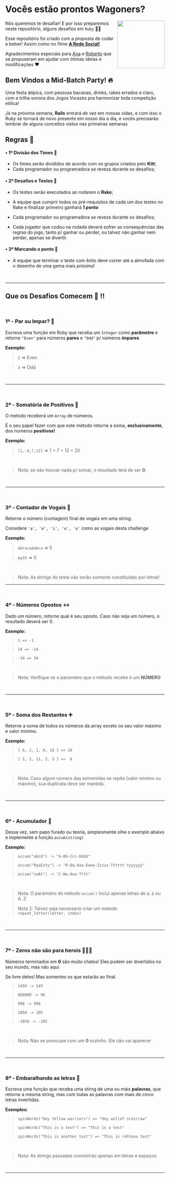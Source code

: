 
# Vocês estão prontos Wagoners?

<img align="right" srcset="https://i.imgsafe.org/2c/2c024270b3.gif, https://i.imgsafe.org/2c/2c024270b3.gif 1.5x, https://i.imgsafe.org/2c/2c024270b3.gif 2x" src="https://i.imgsafe.org/2c/2c024270b3.gif" width="150px;" />

Nós queremos te desafiar! E por isso preparemos neste repositório, alguns desafios em `Ruby` 👩‍💻

Esse repositório foi criado com a proposta de codar e beber! Assim como no filme **[A Rede Social!](https://awesome.re)**

Agradecimentos especiais para [Ana]() e [Roberto]() que se propuseram em ajudar com ótimas ideias e modificações ❤️



## Bem Vindos a Mid-Batch Party! 🔥

Uma festa átipica, com pessoas bacanas, drinks, rakes errados e claro, com a trilha sonora dos Jogos Vorazes pra harmonizar toda competição etilíca!

Já na próxima semana, **Rails** entrará de vez em nossas vidas, e com isso o Ruby se tornará de novo presente em nosso dia a dia, e vocês precisarão lembrar de alguns conceitos vistos nas primeiras semanas 

## Regras 📌


#### • 1º Divisão dos Times 👥
- Os times serão divididos de acordo com os grupos criados pelo **Kitt**;
- Cada programador ou programadora se reveza durante os desafios;

#### • 2º Desafios e Testes 💾
- Os testes serão executados ao rodarem o **Rake**;

- A equipe que cumprir todos os pré-requisitos de cada um dos testes no Rake e finalizar primeiro ganhará **1 ponto**

- Cada programador ou programadora se reveza durante os desafios;

- Cada jogador que codou na rodada deverá sofrer as consequências das regras do jogo, tanto p/ ganhar ou perder, ou talvez não ganhar nem perder, apenas se divertir.

#### • 3º Marcando o ponto 🎉

- A equipe que terminar o teste com êxito deve correr até a almofada com o desenho de uma gema mais próxima!

<br>

---

## Que os Desafios Comecem 🤖 !!

<br/>

### 1º - Par ou Impar? 🙌

Escreva uma função em Ruby que receba um `Integer` como **parâmetro** e retorne `"Even"` para números **pares** e `"Odd"` p/ números **ímpares**

**Exemplo:**

>  `2` => Even

>  `3` => Odd

<br/>

----
<br/>

### 2º - Somatória de Positivos 🙌

O metodo receberá um `Array` de números.

É o seu papel fazer com que este método retorne a soma, **exclusivamente**, dos números **positivos!**


**Exemplo:**

>  `[1,-4,7,12]` => 1 + 7 + 12 = 20

<br/>

> Nota: se não houver nada p/ somar, o resultado terá de ser **0**.

<br/>

----

<br/>

### 3º - Contador de Vogais 🙌

Retorne o número (contagem) final de vogais em uma string.

Considere `'a', 'e', 'i', 'o', 'u'` como as vogais desta challenge


**Exemplo:**

>  `abracadabra` => 5 

> `myth` => 0

<br/>

> Nota: As strings do teste vão serão somente constituidas por letras!
----

<br/>

### 4º - Números Opostos ↔️

Dado um número, retorne qual é seu oposto. Caso não seja um número, o resultado deverá ser 0.

**Exemplo:**

> ``1 => -1``

> ``14 => -14``

> ``-34 => 34``

<br/>

> Nota: Verifique se o parametro que o método recebe é um **NÚMERO**

<br/>

---

<br/>

### 5º - Soma dos Restantes ➕

Retorne a soma de todos os números da array exceto os seu valor máximo e valor minímo.

**Exemplo:**

> ``[ 6, 2, 1, 8, 10 ] => 16``

> ``[ 1, 1, 11, 2, 3 ] =>  6``

<br/>

> Nota: Caso algum número das extremidas se repita (valor minimo ou máximo), sua duplicata deve ser mantida.

<br/>

---

<br/>

### 6º - Acumulador 🔂

Dessa vez, sem papo furado ou teoria, simplesmente olhe o exemplo abaixo e implemente a função `accum(string)`

**Exemplo:**

> ``accum("abcd") -> "A-Bb-Ccc-Dddd"``

> ``accum("RqaEzty") -> "R-Qq-Aaa-Eeee-Zzzzz-Tttttt-Yyyyyyy"``

> ``accum("cwAt") -> "C-Ww-Aaa-Tttt"``

<br/>

> Nota: O parametro do método `accum()` inclui apenas letras de a..z ou A..Z

> Nota 2: Talvez seja necessario criar um metodo `repeat_letter(letter, index)`

<br/>

---

<br/>

### 7º - Zeros não são para herois 🦸🏼‍♂️

Números terminados em **0** são muito chatos! Eles podem ser divertidos no seu mundo, mas não aqui.

Se livre deles! Mas somentes os que estarão ao final.

> ``1450 -> 145``

> ``960000 -> 96``

> ``998 -> 998``

> ``1050 -> 105``

> ``-1050 -> -105``

<br/>

> Nota: Não se preocupe com um **0** sozinho. Ele não vai aparecer

<br/>

---

<br/>

### 8º - Embaralhando as letras 🔡

Escreva uma função que receba uma stirng de uma ou mais **palavras**, que retorne a mesma string, mas com todas as palavras com mais de cinco letras invertidas.

**Exemplos:**

> ``spinWords("Hey fellow warriors") => "Hey wollef sroirraw"``

> ``spinWords("This is a test") => "This is a test"``

> ``spinWords("This is another test") => "This is rehtona test"``

<br/>

> Nota:  As strings passadas consistirão apenas em letras e espaços.

<br/>

---

